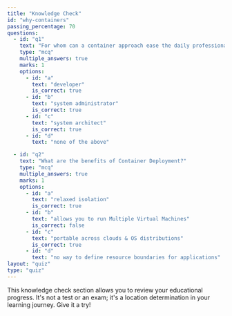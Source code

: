 ```yaml
---
title: "Knowledge Check"
id: "why-containers"
passing_percentage: 70
questions:
  - id: "q1"
    text: "For whom can a container approach ease the daily professional life?"
    type: "mcq"
    multiple_answers: true
    marks: 1
    options:
      - id: "a"
        text: "developer"
        is_correct: true
      - id: "b"
        text: "system administrator"
        is_correct: true
      - id: "c"
        text: "system architect"
        is_correct: true
      - id: "d"
        text: "none of the above"

  - id: "q2"
    text: "What are the benefits of Container Deployment?"
    type: "mcq"
    multiple_answers: true
    marks: 1
    options:
      - id: "a"
        text: "relaxed isolation"
        is_correct: true
      - id: "b"
        text: "allows you to run Multiple Virtual Machines"
        is_correct: false
      - id: "c"
        text: "portable across clouds & OS distributions"
        is_correct: true
      - id: "d"
        text: "no way to define resource boundaries for applications"
layout: "quiz"
type: "quiz"
---
```

This knowledge check section allows you to review your educational progress. It's not a test or an exam; it's a location determination in your learning journey. Give it a try!
